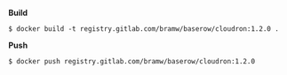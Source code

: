 **Build**

```
$ docker build -t registry.gitlab.com/bramw/baserow/cloudron:1.2.0 .
```

**Push**

```
$ docker push registry.gitlab.com/bramw/baserow/cloudron:1.2.0
```
